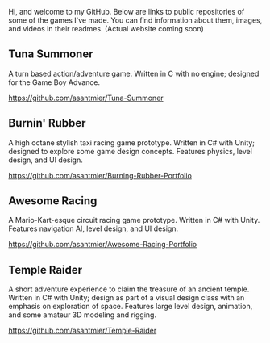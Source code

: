 Hi, and welcome to my GitHub. Below are links to public repositories of some of the games I've made. You can find information about them, images, and videos in their readmes.
(Actual website coming soon)

## Tuna Summoner
A turn based action/adventure game. Written in C with no engine; designed for the Game Boy Advance.

https://github.com/asantmier/Tuna-Summoner

## Burnin' Rubber
A high octane stylish taxi racing game prototype. Written in C# with Unity; designed to explore some game design concepts. Features physics, level design, and UI design.

https://github.com/asantmier/Burning-Rubber-Portfolio

## Awesome Racing
A Mario-Kart-esque circuit racing game prototype. Written in C# with Unity. Features navigation AI, level design, and UI design.

https://github.com/asantmier/Awesome-Racing-Portfolio

## Temple Raider
A short adventure experience to claim the treasure of an ancient temple. Written in C# with Unity; design as part of a visual design class with an emphasis on exploration of space. Features large level design, animation, and some amateur 3D modeling and rigging.

https://github.com/asantmier/Temple-Raider
